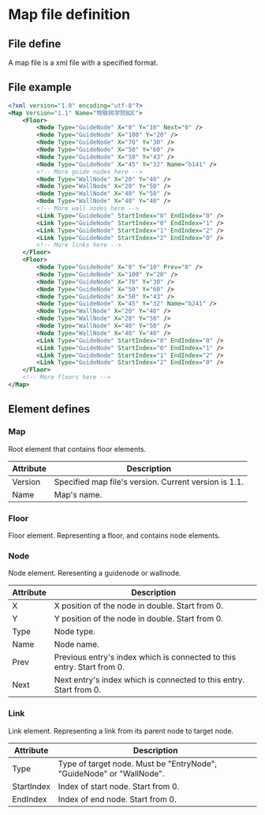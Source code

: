 # Map file definition

## File define

A map file is a xml file with a specified format.

## File example

```XML
<?xml version="1.0" encoding="utf-8"?>
<Map Version="1.1" Name="物联网学院B区">
    <Floor>
        <Node Type="GuideNode" X="0" Y="10" Next="0" />
        <Node Type="GuideNode" X="100" Y="20" />
        <Node Type="GuideNode" X="70" Y="30" />
        <Node Type="GuideNode" X="50" Y="60" />
        <Node Type="GuideNode" X="50" Y="43" />
        <Node Type="GuideNode" X="45" Y="32" Name="b141" />
        <!-- More guide nodes here -->
        <Node Type="WallNode" X="20" Y="40" />
        <Node Type="WallNode" X="20" Y="50" />
        <Node Type="WallNode" X="40" Y="50" />
        <Node Type="WallNode" X="40" Y="40" />
        <!-- More wall nodes here -->
        <Link Type="GuideNode" StartIndex="0" EndIndex="0" />
        <Link Type="GuideNode" StartIndex="0" EndIndex="1" />
        <Link Type="GuideNode" StartIndex="1" EndIndex="2" />
        <Link Type="GuideNode" StartIndex="2" EndIndex="0" />
        <!-- More links here -->
    </Floor>
    <Floor>
        <Node Type="GuideNode" X="0" Y="10" Prev="0" />
        <Node Type="GuideNode" X="100" Y="20" />
        <Node Type="GuideNode" X="70" Y="30" />
        <Node Type="GuideNode" X="50" Y="60" />
        <Node Type="GuideNode" X="50" Y="43" />
        <Node Type="GuideNode" X="45" Y="32" Name="b241" />
        <Node Type="WallNode" X="20" Y="40" />
        <Node Type="WallNode" X="20" Y="50" />
        <Node Type="WallNode" X="40" Y="50" />
        <Node Type="WallNode" X="40" Y="40" />
        <Link Type="GuideNode" StartIndex="0" EndIndex="0" />
        <Link Type="GuideNode" StartIndex="0" EndIndex="1" />
        <Link Type="GuideNode" StartIndex="1" EndIndex="2" />
        <Link Type="GuideNode" StartIndex="2" EndIndex="0" />
    </Floor>
    <!-- More floors here -->
</Map>
```

## Element defines

### Map

Root element that contains floor elements.

|Attribute|Description|
|---|---|
|Version|Specified map file's version. Current version is 1.1.|
|Name|Map's name.|

### Floor

Floor element. Representing a floor, and contains node elements.

### Node

Node element. Reresenting a guidenode or wallnode.

|Attribute|Description|
|---|---|
|X|X position of the node in double. Start from 0.|
|Y|Y position of the node in double. Start from 0.|
|Type|Node type.|
|Name|Node name.|
|Prev|Previous entry's index which is connected to this entry. Start from 0.|
|Next|Next entry's index which is connected to this entry. Start from 0.|

### Link

Link element. Representing a link from its parent node to target node.

|Attribute|Description|
|---|---|
|Type|Type of target node. Must be "EntryNode", "GuideNode" or "WallNode".|
|StartIndex|Index of start node. Start from 0.|
|EndIndex|Index of end node. Start from 0.|